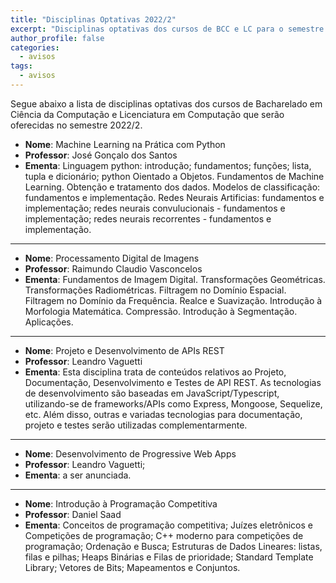 ```yaml
---
title: "Disciplinas Optativas 2022/2" 
excerpt: "Disciplinas optativas dos cursos de BCC e LC para o semestre 2022/2."
author_profile: false
categories:
  - avisos
tags:
  - avisos
---
```



Segue abaixo a lista de disciplinas optativas dos cursos de Bacharelado em Ciência da Computação e Licenciatura em Computação que serão oferecidas no semestre 2022/2.

- **Nome**: Machine Learning na Prática com Python
- **Professor**: José Gonçalo dos Santos
- **Ementa**: Linguagem python: introdução; fundamentos; funções; lista, tupla e dicionário; python Oientado a Objetos. Fundamentos de Machine Learning. Obtenção e tratamento dos dados. Modelos de classificação: fundamentos e implementação. Redes Neurais Artificias: fundamentos e implementação; redes neurais convulucionais - fundamentos e implementação; redes neurais recorrentes - fundamentos e implementação.

-----------

- **Nome**: Processamento Digital de Imagens
- **Professor**: Raimundo Claudio Vasconcelos
- **Ementa**: Fundamentos de Imagem Digital. Transformações Geométricas. Transformações Radiométricas. Filtragem no Domínio Espacial. Filtragem no Domínio da Frequência. Realce e Suavização. Introdução à Morfologia Matemática. Compressão. Introdução à Segmentação. Aplicações.

-----------


- **Nome**: Projeto e Desenvolvimento de APIs REST
- **Professor**: Leandro Vaguetti
- **Ementa**: Esta disciplina trata de conteúdos relativos ao Projeto, Documentação, Desenvolvimento e Testes de API REST. As tecnologias de desenvolvimento são baseadas em JavaScript/Typescript, utilizando-se de frameworks/APIs como Express, Mongoose, Sequelize, etc. Além disso, outras e variadas tecnologias para documentação, projeto e testes serão utilizadas complementarmente.

-----------


- **Nome**: Desenvolvimento de Progressive Web Apps
- **Professor**: Leandro Vaguetti;
- **Ementa**: a ser anunciada.

-----------


- **Nome**: Introdução à Programação Competitiva
- **Professor**: Daniel Saad
- **Ementa**: Conceitos de programação competitiva; Juízes eletrônicos e Competições de programação; C++ moderno para competições de programação; Ordenação e Busca; Estruturas de Dados Lineares: listas, filas e pilhas; Heaps Binárias e  Filas de prioridade; Standard Template Library; Vetores de Bits; Mapeamentos e Conjuntos.
